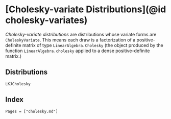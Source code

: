 # [Cholesky-variate Distributions](@id cholesky-variates)

*Cholesky-variate distributions* are distributions whose variate forms are `CholeskyVariate`. This means each draw is a factorization of a positive-definite matrix of type `LinearAlgebra.Cholesky` (the object produced by the function `LinearAlgebra.cholesky` applied to a dense positive-definite matrix.)

## Distributions

```@docs
LKJCholesky
```

## Index

```@index
Pages = ["cholesky.md"]
```